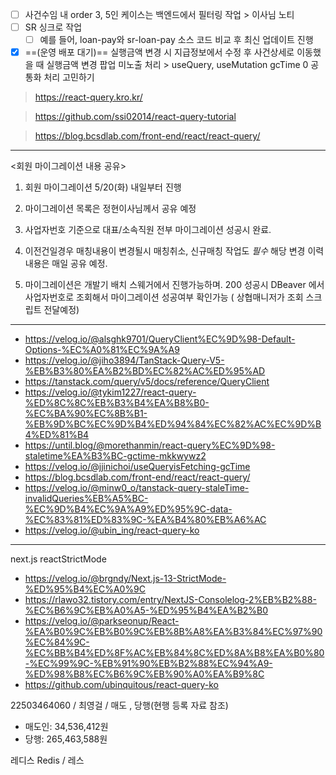 - [ ] 사건수임 내 order 3, 5인 케이스는 백엔드에서 필터링 작업 > 이사님 노티
- [ ] SR 싱크로 작업
	- [ ] 예를 들어, loan-pay와 sr-loan-pay 소스 코드 비교 후 최신 업데이트 진행
- [x] ==(운영 배포 대기)== 실행금액 변경 시 지급정보에서 수정 후 사건상세로 이동했을 때 실행금액 변경 팝업 미노출 처리 > useQuery, useMutation gcTime 0 공통화 처리 고민하기

> https://react-query.kro.kr/

> https://github.com/ssi02014/react-query-tutorial

> https://blog.bcsdlab.com/front-end/react/react-query/

***
<회원 마이그레이션 내용 공유>

  

1. 회원 마이그레이션 5/20(화) 내일부터 진행

2. 마이그레이션 목록은 정현이사님께서 공유 예정

3. 사업자번호 기준으로 대표/소속직원 전부 마이그레이션 성공시 완료.

4. 이전건일경우 매칭내용이 변경될시 매칭취소, 신규매칭 작업도 *필수* 해당 변경 이력내용은 매일 공유 예정.

5. 마이그레이션은 개발기 배치 스웨거에서 진행가능하며. 200 성공시 DBeaver 에서 사업자번호로 조회해서 마이그레이션 성공여부 확인가능 ( 상협매니저가 조회 스크립트 전달예정)
***
- https://velog.io/@alsghk9701/QueryClient%EC%9D%98-Default-Options-%EC%A0%81%EC%9A%A9
- https://velog.io/@jiho3894/TanStack-Query-V5-%EB%B3%80%EA%B2%BD%EC%82%AC%ED%95%AD
- https://tanstack.com/query/v5/docs/reference/QueryClient
- https://velog.io/@tykim1227/react-query-%ED%8C%8C%EB%B3%B4%EA%B8%B0-%EC%BA%90%EC%8B%B1-%EB%9D%BC%EC%9D%B4%ED%94%84%EC%82%AC%EC%9D%B4%ED%81%B4
- https://until.blog/@morethanmin/react-query%EC%9D%98-staletime%EA%B3%BC-gctime-mkkwywz2
- https://velog.io/@jjinichoi/useQueryisFetching-gcTime
- https://blog.bcsdlab.com/front-end/react/react-query/
- https://velog.io/@minw0_o/tanstack-query-staleTime-invalidQueries%EB%A5%BC-%EC%9D%B4%EC%9A%A9%ED%95%9C-data-%EC%83%81%ED%83%9C-%EA%B4%80%EB%A6%AC
- https://velog.io/@ubin_ing/react-query-ko
***
next.js reactStrictMode
- https://velog.io/@brgndy/Next.js-13-StrictMode-%ED%95%B4%EC%A0%9C
- https://rlawo32.tistory.com/entry/NextJS-Consolelog-2%EB%B2%88-%EC%B6%9C%EB%A0%A5-%ED%95%B4%EA%B2%B0
- https://velog.io/@parkseonup/React-%EA%B0%9C%EB%B0%9C%EB%8B%A8%EA%B3%84%EC%97%90%EC%84%9C-%EC%BB%B4%ED%8F%AC%EB%84%8C%ED%8A%B8%EA%B0%80-%EC%99%9C-%EB%91%90%EB%B2%88%EC%94%A9-%ED%98%B8%EC%B6%9C%EB%90%A0%EA%B9%8C
- https://github.com/ubinquitous/react-query-ko


22503464060 / 최영걸 / 매도 , 당행(현행 등록 자료 참조)
- 매도인: 34,536,412원
- 당행: 265,463,588원



레디스 Redis / 레스